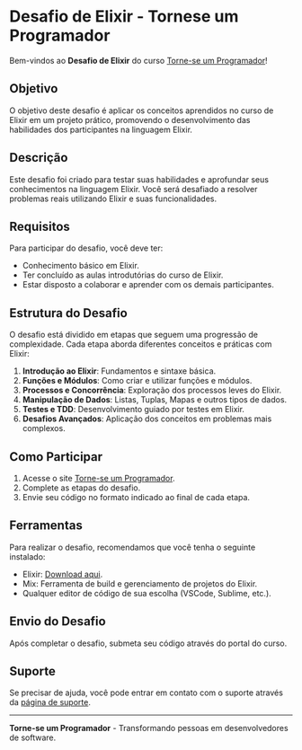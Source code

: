 # Desafio de Elixir - Tornese um Programador

Bem-vindos ao **Desafio de Elixir** do curso [Torne-se um Programador](https://www.torneseumprogramador.com.br/cursos/desafio_elixir)!

## Objetivo

O objetivo deste desafio é aplicar os conceitos aprendidos no curso de Elixir em um projeto prático, promovendo o desenvolvimento das habilidades dos participantes na linguagem Elixir.

## Descrição

Este desafio foi criado para testar suas habilidades e aprofundar seus conhecimentos na linguagem Elixir. Você será desafiado a resolver problemas reais utilizando Elixir e suas funcionalidades.

## Requisitos

Para participar do desafio, você deve ter:

- Conhecimento básico em Elixir.
- Ter concluído as aulas introdutórias do curso de Elixir.
- Estar disposto a colaborar e aprender com os demais participantes.

## Estrutura do Desafio

O desafio está dividido em etapas que seguem uma progressão de complexidade. Cada etapa aborda diferentes conceitos e práticas com Elixir:

1. **Introdução ao Elixir**: Fundamentos e sintaxe básica.
2. **Funções e Módulos**: Como criar e utilizar funções e módulos.
3. **Processos e Concorrência**: Exploração dos processos leves do Elixir.
4. **Manipulação de Dados**: Listas, Tuplas, Mapas e outros tipos de dados.
5. **Testes e TDD**: Desenvolvimento guiado por testes em Elixir.
6. **Desafios Avançados**: Aplicação dos conceitos em problemas mais complexos.

## Como Participar

1. Acesse o site [Torne-se um Programador](https://www.torneseumprogramador.com.br/cursos/desafio_elixir).
2. Complete as etapas do desafio.
3. Envie seu código no formato indicado ao final de cada etapa.

## Ferramentas

Para realizar o desafio, recomendamos que você tenha o seguinte instalado:

- Elixir: [Download aqui](https://elixir-lang.org/install.html).
- Mix: Ferramenta de build e gerenciamento de projetos do Elixir.
- Qualquer editor de código de sua escolha (VSCode, Sublime, etc.).

## Envio do Desafio

Após completar o desafio, submeta seu código através do portal do curso.

## Suporte

Se precisar de ajuda, você pode entrar em contato com o suporte através da [página de suporte](https://www.torneseumprogramador.com.br/contato).

---

**Torne-se um Programador** - Transformando pessoas em desenvolvedores de software.
